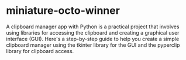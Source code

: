 # miniature-octo-winner
 A clipboard manager app with Python is a practical project that involves using libraries for accessing the clipboard and creating a graphical user interface (GUI). Here's a step-by-step guide to help you create a simple clipboard manager using the tkinter library for the GUI and the pyperclip library for clipboard access.
